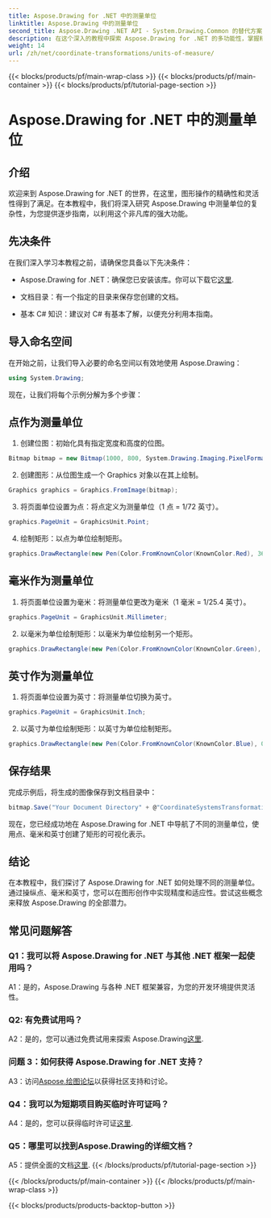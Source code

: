 ```yaml
---
title: Aspose.Drawing for .NET 中的测量单位
linktitle: Aspose.Drawing 中的测量单位
second_title: Aspose.Drawing .NET API - System.Drawing.Common 的替代方案
description: 在这个深入的教程中探索 Aspose.Drawing for .NET 的多功能性，掌握精确图形的测量单位。
weight: 14
url: /zh/net/coordinate-transformations/units-of-measure/
---
```


{{< blocks/products/pf/main-wrap-class >}}
{{< blocks/products/pf/main-container >}}
{{< blocks/products/pf/tutorial-page-section >}}

# Aspose.Drawing for .NET 中的测量单位

## 介绍

欢迎来到 Aspose.Drawing for .NET 的世界，在这里，图形操作的精确性和灵活性得到了满足。在本教程中，我们将深入研究 Aspose.Drawing 中测量单位的复杂性，为您提供逐步指南，以利用这个非凡库的强大功能。

## 先决条件

在我们深入学习本教程之前，请确保您具备以下先决条件：

-  Aspose.Drawing for .NET：确保您已安装该库。你可以下载它[这里](https://releases.aspose.com/drawing/net/).

- 文档目录：有一个指定的目录来保存您创建的文档。

- 基本 C# 知识：建议对 C# 有基本了解，以便充分利用本指南。

## 导入命名空间

在开始之前，让我们导入必要的命名空间以有效地使用 Aspose.Drawing：

```csharp
using System.Drawing;
```

现在，让我们将每个示例分解为多个步骤：

## 点作为测量单位

1. 创建位图：初始化具有指定宽度和高度的位图。

```csharp
Bitmap bitmap = new Bitmap(1000, 800, System.Drawing.Imaging.PixelFormat.Format32bppPArgb);
```

2. 创建图形：从位图生成一个 Graphics 对象以在其上绘制。

```csharp
Graphics graphics = Graphics.FromImage(bitmap);
```

3. 将页面单位设置为点：将点定义为测量单位（1 点 = 1/72 英寸）。

```csharp
graphics.PageUnit = GraphicsUnit.Point;
```

4. 绘制矩形：以点为单位绘制矩形。

```csharp
graphics.DrawRectangle(new Pen(Color.FromKnownColor(KnownColor.Red), 36f), 72, 72, 72, 72);
```

## 毫米作为测量单位

1. 将页面单位设置为毫米：将测量单位更改为毫米（1 毫米 = 1/25.4 英寸）。

```csharp
graphics.PageUnit = GraphicsUnit.Millimeter;
```

2. 以毫米为单位绘制矩形：以毫米为单位绘制另一个矩形。

```csharp
graphics.DrawRectangle(new Pen(Color.FromKnownColor(KnownColor.Green), 6.35f), 25.4f, 25.4f, 25.4f, 25.4f);
```

## 英寸作为测量单位

1. 将页面单位设置为英寸：将测量单位切换为英寸。

```csharp
graphics.PageUnit = GraphicsUnit.Inch;
```

2. 以英寸为单位绘制矩形：以英寸为单位绘制矩形。

```csharp
graphics.DrawRectangle(new Pen(Color.FromKnownColor(KnownColor.Blue), 0.125f), 1, 1, 1, 1);
```

## 保存结果

完成示例后，将生成的图像保存到文档目录中：

```csharp
bitmap.Save("Your Document Directory" + @"CoordinateSystemsTransformations\UnitsOfMeasure_out.png");
```

现在，您已经成功地在 Aspose.Drawing for .NET 中导航了不同的测量单位，使用点、毫米和英寸创建了矩形的可视化表示。

## 结论

在本教程中，我们探讨了 Aspose.Drawing for .NET 如何处理不同的测量单位。通过操纵点、毫米和英寸，您可以在图形创作中实现精度和适应性。尝试这些概念来释放 Aspose.Drawing 的全部潜力。

## 常见问题解答

### Q1：我可以将 Aspose.Drawing for .NET 与其他 .NET 框架一起使用吗？

A1：是的，Aspose.Drawing 与各种 .NET 框架兼容，为您的开发环境提供灵活性。

### Q2: 有免费试用吗？

 A2：是的，您可以通过免费试用来探索 Aspose.Drawing[这里](https://releases.aspose.com/).

### 问题 3：如何获得 Aspose.Drawing for .NET 支持？

 A3：访问[Aspose.绘图论坛](https://forum.aspose.com/c/diagram/17)以获得社区支持和讨论。

### Q4：我可以为短期项目购买临时许可证吗？

 A4：是的，您可以获得临时许可证[这里](https://purchase.aspose.com/temporary-license/).

### Q5：哪里可以找到Aspose.Drawing的详细文档？

 A5：提供全面的文档[这里](https://reference.aspose.com/drawing/net/).
{{< /blocks/products/pf/tutorial-page-section >}}

{{< /blocks/products/pf/main-container >}}
{{< /blocks/products/pf/main-wrap-class >}}

{{< blocks/products/products-backtop-button >}}
